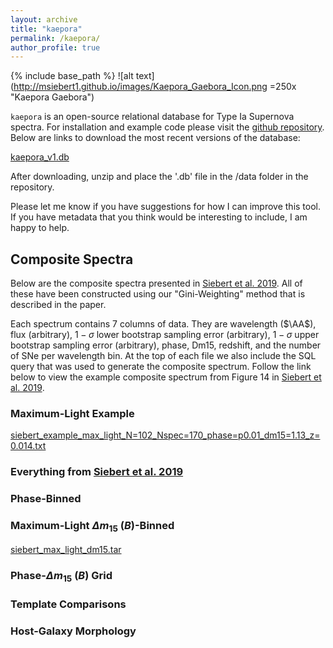 ```yaml
---
layout: archive
title: "kaepora"
permalink: /kaepora/
author_profile: true
---
```


{% include base_path %}
![alt text](http://msiebert1.github.io/images/Kaepora_Gaebora_Icon.png =250x "Kaepora Gaebora")

``kaepora`` is an open-source relational database for Type Ia Supernova spectra. For installation and example code please visit the [github repository](https://github.com/msiebert1/kaepora). Below are links to download the most recent versions of the database:

[kaepora_v1.db]()

After downloading, unzip and place the '.db' file in the /data folder in the repository. 

Please let me know if you have suggestions for how I can improve this tool. If you have metadata that you think would be interesting to include, I am happy to help. 

## Composite Spectra

Below are the composite spectra presented in [Siebert et al. 2019](https://msiebert1.github.io/publication/2019-XX-XX-Siebert_2019_MNRAS). All of these have been constructed using our "Gini-Weighting" method that is described in the paper. 

Each spectrum contains 7 columns of data. They are wavelength ($\AA$), flux (arbitrary), $1-\sigma$ lower bootstrap sampling error (arbitrary), $1-\sigma$ upper bootstrap sampling error (arbitrary), phase, Dm15, redshift, and the number of SNe per wavelength bin. At the top of each file we also include the SQL query that was used to generate the composite spectrum. Follow the link below to view the example composite spectrum from Figure 14 in [Siebert et al. 2019](https://msiebert1.github.io/publication/2019-XX-XX-Siebert_2019_MNRAS). 

### Maximum-Light Example

[siebert_example_max_light_N=102_Nspec=170_phase=p0.01_dm15=1.13_z=0.014.txt](http://msiebert1.github.io/files/siebert_example_max_light_N=102_Nspec=170_phase=p0.01_dm15=1.13_z=0.014.txt)

### Everything from [Siebert et al. 2019](https://msiebert1.github.io/publication/2019-XX-XX-Siebert_2019_MNRAS)

### Phase-Binned

### Maximum-Light $\Delta m_{15}$ $(B)$-Binned

[siebert_max_light_dm15.tar](http://msiebert1.github.io/files/siebert_max_light_dm15.tar)

### Phase-$\Delta m_{15}$ $(B)$ Grid

### Template Comparisons

### Host-Galaxy Morphology